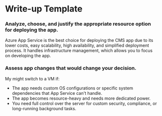 # Write-up Template

### Analyze, choose, and justify the appropriate resource option for deploying the app.

Azure App Service is the best choice for deploying the CMS app due to its lower costs, easy scalability, high availability, and simplified deployment process. It handles infrastructure management, which allows you to focus on developing the app.

### Assess app changes that would change your decision.

My might switch to a VM if:
- The app needs custom OS configurations or specific system dependencies that App Service can't handle.
- The app becomes resource-heavy and needs more dedicated power.
- You need full control over the server for custom security, compliance, or long-running background tasks.